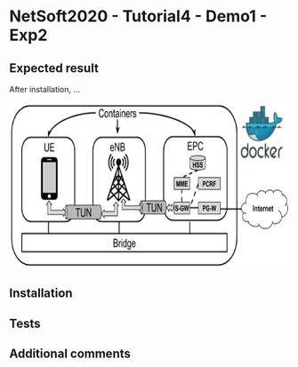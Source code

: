 # NetSoft2020 - Tutorial4 - Demo1 - Exp2

## Expected result

After installation, ...
<p align="center">
    <img src="images/demo1-exp2.png" height="300"/> 
</p>

## Installation

## Tests

## Additional comments
